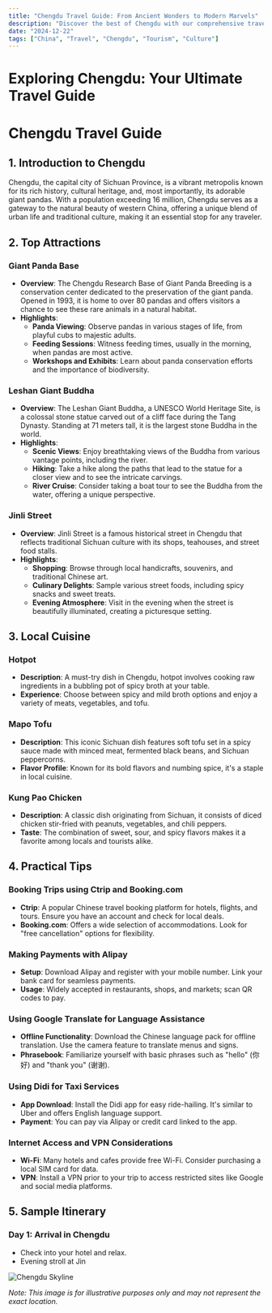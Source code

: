 ```yaml
---
title: "Chengdu Travel Guide: From Ancient Wonders to Modern Marvels"
description: "Discover the best of Chengdu with our comprehensive travel guide. Explore top attractions, savor local cuisine, and get insider tips for an unforgettable Chinese adventure."
date: "2024-12-22"
tags: ["China", "Travel", "Chengdu", "Tourism", "Culture"]
---
```


# Exploring Chengdu: Your Ultimate Travel Guide

# Chengdu Travel Guide

## 1. Introduction to Chengdu
Chengdu, the capital city of Sichuan Province, is a vibrant metropolis known for its rich history, cultural heritage, and, most importantly, its adorable giant pandas. With a population exceeding 16 million, Chengdu serves as a gateway to the natural beauty of western China, offering a unique blend of urban life and traditional culture, making it an essential stop for any traveler.

## 2. Top Attractions

### Giant Panda Base
- **Overview**: The Chengdu Research Base of Giant Panda Breeding is a conservation center dedicated to the preservation of the giant panda. Opened in 1993, it is home to over 80 pandas and offers visitors a chance to see these rare animals in a natural habitat.
- **Highlights**:
  - **Panda Viewing**: Observe pandas in various stages of life, from playful cubs to majestic adults.
  - **Feeding Sessions**: Witness feeding times, usually in the morning, when pandas are most active.
  - **Workshops and Exhibits**: Learn about panda conservation efforts and the importance of biodiversity.

### Leshan Giant Buddha
- **Overview**: The Leshan Giant Buddha, a UNESCO World Heritage Site, is a colossal stone statue carved out of a cliff face during the Tang Dynasty. Standing at 71 meters tall, it is the largest stone Buddha in the world.
- **Highlights**:
  - **Scenic Views**: Enjoy breathtaking views of the Buddha from various vantage points, including the river.
  - **Hiking**: Take a hike along the paths that lead to the statue for a closer view and to see the intricate carvings.
  - **River Cruise**: Consider taking a boat tour to see the Buddha from the water, offering a unique perspective.

### Jinli Street
- **Overview**: Jinli Street is a famous historical street in Chengdu that reflects traditional Sichuan culture with its shops, teahouses, and street food stalls.
- **Highlights**:
  - **Shopping**: Browse through local handicrafts, souvenirs, and traditional Chinese art.
  - **Culinary Delights**: Sample various street foods, including spicy snacks and sweet treats.
  - **Evening Atmosphere**: Visit in the evening when the street is beautifully illuminated, creating a picturesque setting.

## 3. Local Cuisine

### Hotpot
- **Description**: A must-try dish in Chengdu, hotpot involves cooking raw ingredients in a bubbling pot of spicy broth at your table.
- **Experience**: Choose between spicy and mild broth options and enjoy a variety of meats, vegetables, and tofu.

### Mapo Tofu
- **Description**: This iconic Sichuan dish features soft tofu set in a spicy sauce made with minced meat, fermented black beans, and Sichuan peppercorns.
- **Flavor Profile**: Known for its bold flavors and numbing spice, it's a staple in local cuisine.

### Kung Pao Chicken
- **Description**: A classic dish originating from Sichuan, it consists of diced chicken stir-fried with peanuts, vegetables, and chili peppers.
- **Taste**: The combination of sweet, sour, and spicy flavors makes it a favorite among locals and tourists alike.

## 4. Practical Tips

### Booking Trips using Ctrip and Booking.com
- **Ctrip**: A popular Chinese travel booking platform for hotels, flights, and tours. Ensure you have an account and check for local deals.
- **Booking.com**: Offers a wide selection of accommodations. Look for "free cancellation" options for flexibility.

### Making Payments with Alipay
- **Setup**: Download Alipay and register with your mobile number. Link your bank card for seamless payments.
- **Usage**: Widely accepted in restaurants, shops, and markets; scan QR codes to pay.

### Using Google Translate for Language Assistance
- **Offline Functionality**: Download the Chinese language pack for offline translation. Use the camera feature to translate menus and signs.
- **Phrasebook**: Familiarize yourself with basic phrases such as "hello" (你好) and "thank you" (谢谢).

### Using Didi for Taxi Services
- **App Download**: Install the Didi app for easy ride-hailing. It's similar to Uber and offers English language support.
- **Payment**: You can pay via Alipay or credit card linked to the app.

### Internet Access and VPN Considerations
- **Wi-Fi**: Many hotels and cafes provide free Wi-Fi. Consider purchasing a local SIM card for data.
- **VPN**: Install a VPN prior to your trip to access restricted sites like Google and social media platforms.

## 5. Sample Itinerary

### Day 1: Arrival in Chengdu
- Check into your hotel and relax.
- Evening stroll at Jin

<img src="https://source.unsplash.com/1600x900/?Chengdu,cityscape" alt="Chengdu Skyline" loading="lazy">

*Note: This image is for illustrative purposes only and may not represent the exact location.*

